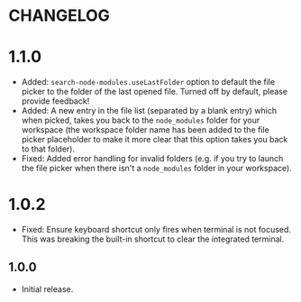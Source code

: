 # CHANGELOG

# 1.1.0

* Added: `search-node-modules.useLastFolder` option to default the file picker to the folder of the last opened file. Turned off by default, please provide feedback!
* Added: A new entry in the file list (separated by a blank entry) which when picked, takes you back to the `node_modules` folder for your workspace (the workspace folder name has been added to the file picker placeholder to make it more clear that this option takes you back to that folder).
* Fixed: Added error handling for invalid folders (e.g. if you try to launch the file picker when there isn't a `node_modules` folder in your workspace).

# 1.0.2

* Fixed: Ensure keyboard shortcut only fires when terminal is not focused. This was breaking the built-in shortcut to clear the integrated terminal.

## 1.0.0

* Initial release.
